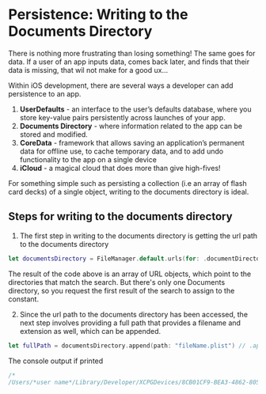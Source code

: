 # Persistence: Writing to the Documents Directory 
There is nothing more frustrating than losing something! The same goes for data. If a user of an app inputs data, comes back later, and finds that their data is missing, that wil not make for a good ux...

Within iOS development, there are several ways a developer can add persistence to an app.
1. **UserDefaults** - an interface to the user’s defaults database, where you store key-value pairs persistently across launches of your app.
2. **Documents Directory** - where information related to the app can be stored and modified.
3. **CoreData** - framework that allows saving an application’s permanent data for offline use, to cache temporary data, and to add undo functionality to the app on a single device
4. **iCloud** - a magical cloud that does more than give high-fives!

For something simple such as persisting a collection (i.e an array of flash card decks) of a single object, writing to the documents directory is ideal.

## Steps for writing to the documents directory 
1. The first step in writing to the documents directory is getting the url path to the documents directory 
``` Swift
let documentsDirectory = FileManager.default.urls(for: .documentDirectory, in: .userDomainMask)[0] // or .first!

```
The result of the code above is an array of URL objects, which point to the directories that match the search. But there's only one Documents directory, so you request the first result of the search to assign to the constant.

2. Since the url path to the documents directory has been accessed, the next step involves providing a full path that provides a filename and extension as well, which can be appended.
``` Swift
let fullPath = documentsDirectory.append(path: "fileName.plist") // .appendingPathComponent("fileName").appendingPathExtension("plist") can also be used
```
The console output if printed
``` Swift
/* 
/Users/*user name*/Library/Developer/XCPGDevices/8CB01CF9-BEA3-4862-8051-DEE9F9209625/data/Containers/Data/Application/D60B7E68-6261-439C-9931-88EC05801663/Documents/fileName.plist
```
